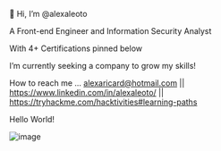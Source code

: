 👋 Hi, I’m @alexaleoto

A Front-end Engineer and Information Security Analyst

With 4+ Certifications pinned below

I’m currently seeking a company to grow my skills!

How to reach me ... alexaricard@hotmail.com || https://www.linkedin.com/in/alexaleoto/ || https://tryhackme.com/hacktivities#learning-paths

Hello World!
 
![image](https://user-images.githubusercontent.com/75910458/226207794-b2ef6b6c-833e-4986-895c-28b996dcb00e.png)
<!---
alexaleoto/alexaleoto is a ✨ special ✨ repository because its `README.md` (this file) appears on your GitHub profile.
You can click the Preview link to take a look at your changes.
--->
